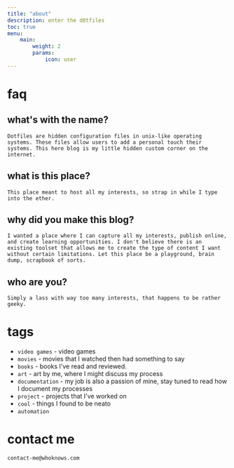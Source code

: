 ```yaml
---
title: "about"
description: enter the d0tfiles
toc: true
menu:
    main:
        weight: 2
        params: 
            icon: user
---
```


# faq
## what's with the name?
    Dotfiles are hidden configuration files in unix-like operating systems. These files allow users to add a personal touch their systems. This here blog is my little hidden custom corner on the internet. 
## what is this place?
    This place meant to host all my interests, so strap in while I type into the ether.
## why did you make this blog?
    I wanted a place where I can capture all my interests, publish online, and create learning opportunities. I don't believe there is an existing toolset that allows me to create the type of content I want without certain limitations. Let this place be a playground, brain dump, scrapbook of sorts. 
## who are you?
    Simply a lass with way too many interests, that happens to be rather geeky.

# tags
* `video games` - video games 
* `movies` - movies that I watched then had something to say  
* `books` - books I've read and reviewed.  
* `art` - art by me, where I might discuss my process  
* `documentation` - my job is also a passion of mine, stay tuned to read how I document my processes 
* `project` - projects that I've worked on
* `cool` - things I found to be neato
* `automation`

# contact me
    contact-me@whoknows.com
